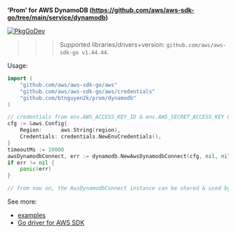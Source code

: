 **'Prom' for AWS DynamoDB (https://github.com/aws/aws-sdk-go/tree/main/service/dynamodb)**

[![PkgGoDev](https://pkg.go.dev/badge/github.com/btnguyen2k/prom)](https://pkg.go.dev/github.com/btnguyen2k/prom/dynamodb)

>>> Supported libraries/drivers+version: `github.com/aws/aws-sdk-go v1.44.44`.

Usage:

```go
import (
    "github.com/aws/aws-sdk-go/aws"
    "github.com/aws/aws-sdk-go/aws/credentials"
    "github.com/btnguyen2k/prom/dynamodb"
)

// credentials from env.AWS_ACCESS_KEY_ID & env.AWS_SECRET_ACCESS_KEY & env.AWS_SESSION_TOKEN
cfg := &aws.Config{
    Region:      aws.String(region),
    Credentials: credentials.NewEnvCredentials(),
}
timeoutMs := 10000
awsDynamodbConnect, err := dynamodb.NewAwsDynamodbConnect(cfg, nil, nil, timeoutMs)
if err != nil {
    panic(err)
}

// from now on, the AwsDynamodbConnect instance can be shared & used by all goroutines within the application
```

See more:
- [examples](../examples/dynamodb/)
- [Go driver for AWS SDK](https://github.com/aws/aws-sdk-go/)
